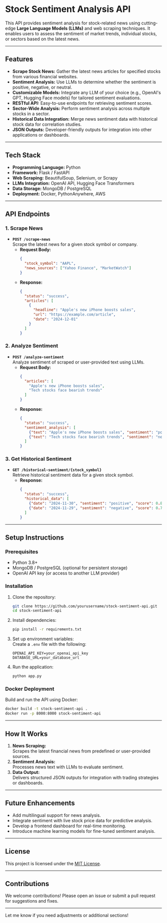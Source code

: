 # **Stock Sentiment Analysis API**  

This API provides sentiment analysis for stock-related news using cutting-edge **Large Language Models (LLMs)** and web scraping techniques. It enables users to assess the sentiment of market trends, individual stocks, or sectors based on the latest news.  

---

## **Features**  

- **Scrape Stock News:** Gather the latest news articles for specified stocks from various financial websites.  
- **Sentiment Analysis:** Use LLMs to determine whether the sentiment is positive, negative, or neutral.  
- **Customizable Models:** Integrate any LLM of your choice (e.g., OpenAI's GPT, Hugging Face models) for tailored sentiment evaluations.  
- **RESTful API:** Easy-to-use endpoints for retrieving sentiment scores.  
- **Sector-Wide Analysis:** Perform sentiment analysis across multiple stocks in a sector.  
- **Historical Data Integration:** Merge news sentiment data with historical stock data for correlation studies.  
- **JSON Outputs:** Developer-friendly outputs for integration into other applications or dashboards.  

---

## **Tech Stack**  

- **Programming Language:** Python  
- **Framework:** Flask / FastAPI  
- **Web Scraping:** BeautifulSoup, Selenium, or Scrapy  
- **LLMs Integration:** OpenAI API, Hugging Face Transformers  
- **Data Storage:** MongoDB / PostgreSQL  
- **Deployment:** Docker, PythonAnywhere, AWS  

---

## **API Endpoints**  

### 1. **Scrape News**  
- **`POST /scrape-news`**  
  Scrape the latest news for a given stock symbol or company.  
  - **Request Body:**  
    ```json
    {
      "stock_symbol": "AAPL",
      "news_sources": ["Yahoo Finance", "MarketWatch"]
    }
    ```  
  - **Response:**  
    ```json
    {
      "status": "success",
      "articles": [
        {
          "headline": "Apple's new iPhone boosts sales",
          "url": "https://example.com/article",
          "date": "2024-12-01"
        }
      ]
    }
    ```  

### 2. **Analyze Sentiment**  
- **`POST /analyze-sentiment`**  
  Analyze sentiment of scraped or user-provided text using LLMs.  
  - **Request Body:**  
    ```json
    {
      "articles": [
        "Apple's new iPhone boosts sales",
        "Tech stocks face bearish trends"
      ]
    }
    ```  
  - **Response:**  
    ```json
    {
      "status": "success",
      "sentiment_analysis": [
        {"text": "Apple's new iPhone boosts sales", "sentiment": "positive", "confidence": 0.91},
        {"text": "Tech stocks face bearish trends", "sentiment": "negative", "confidence": 0.85}
      ]
    }
    ```  

### 3. **Get Historical Sentiment**  
- **`GET /historical-sentiment/{stock_symbol}`**  
  Retrieve historical sentiment data for a given stock symbol.  
  - **Response:**  
    ```json
    {
      "status": "success",
      "historical_data": [
        {"date": "2024-11-30", "sentiment": "positive", "score": 0.8},
        {"date": "2024-11-29", "sentiment": "negative", "score": 0.7}
      ]
    }
    ```  

---

## **Setup Instructions**  

### Prerequisites  
- Python 3.8+  
- MongoDB / PostgreSQL (optional for persistent storage)  
- OpenAI API key (or access to another LLM provider)  

### Installation  

1. Clone the repository:  
   ```bash
   git clone https://github.com/yourusername/stock-sentiment-api.git  
   cd stock-sentiment-api  
   ```  

2. Install dependencies:  
   ```bash
   pip install -r requirements.txt  
   ```  

3. Set up environment variables:  
   Create a `.env` file with the following:  
   ```env
   OPENAI_API_KEY=your_openai_api_key  
   DATABASE_URL=your_database_url  
   ```  

4. Run the application:  
   ```bash
   python app.py  
   ```  

### Docker Deployment  
Build and run the API using Docker:  
```bash
docker build -t stock-sentiment-api .  
docker run -p 8000:8000 stock-sentiment-api  
```  

---

## **How It Works**  

1. **News Scraping:**  
   Scrapes the latest financial news from predefined or user-provided sources.  
2. **Sentiment Analysis:**  
   Processes news text with LLMs to evaluate sentiment.  
3. **Data Output:**  
   Delivers structured JSON outputs for integration with trading strategies or dashboards.  

---

## **Future Enhancements**  

- Add multilingual support for news analysis.  
- Integrate sentiment with live stock price data for predictive analysis.  
- Develop a frontend dashboard for real-time monitoring.  
- Introduce machine learning models for fine-tuned sentiment analysis.  

---

## **License**  

This project is licensed under the [MIT License](LICENSE).  

---

## **Contributions**  

We welcome contributions! Please open an issue or submit a pull request for suggestions and fixes.  

---

Let me know if you need adjustments or additional sections!
